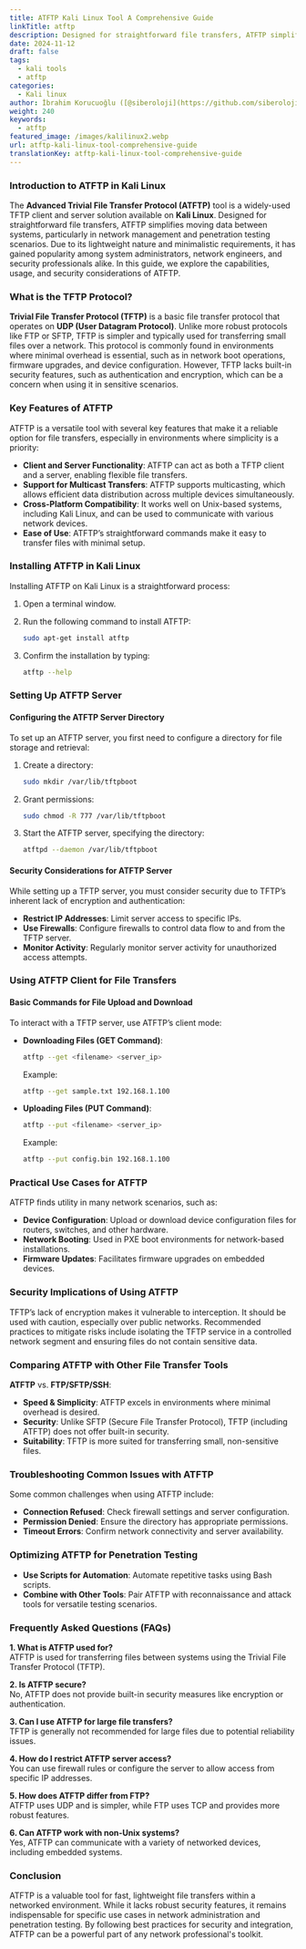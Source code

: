 ```yaml
---
title: ATFTP Kali Linux Tool A Comprehensive Guide
linkTitle: atftp
description: Designed for straightforward file transfers, ATFTP simplifies moving data between systems, particularly in network management and penetration testing scenarios.
date: 2024-11-12
draft: false
tags:
  - kali tools
  - atftp
categories:
  - Kali linux
author: İbrahim Korucuoğlu ([@siberoloji](https://github.com/siberoloji))
weight: 240
keywords:
  - atftp
featured_image: /images/kalilinux2.webp
url: atftp-kali-linux-tool-comprehensive-guide
translationKey: atftp-kali-linux-tool-comprehensive-guide
---
```


### **Introduction to ATFTP in Kali Linux**

The **Advanced Trivial File Transfer Protocol (ATFTP)** tool is a widely-used TFTP client and server solution available on **Kali Linux**. Designed for straightforward file transfers, ATFTP simplifies moving data between systems, particularly in network management and penetration testing scenarios. Due to its lightweight nature and minimalistic requirements, it has gained popularity among system administrators, network engineers, and security professionals alike. In this guide, we explore the capabilities, usage, and security considerations of ATFTP.

### **What is the TFTP Protocol?**

**Trivial File Transfer Protocol (TFTP)** is a basic file transfer protocol that operates on **UDP (User Datagram Protocol)**. Unlike more robust protocols like FTP or SFTP, TFTP is simpler and typically used for transferring small files over a network. This protocol is commonly found in environments where minimal overhead is essential, such as in network boot operations, firmware upgrades, and device configuration. However, TFTP lacks built-in security features, such as authentication and encryption, which can be a concern when using it in sensitive scenarios.

### **Key Features of ATFTP**

ATFTP is a versatile tool with several key features that make it a reliable option for file transfers, especially in environments where simplicity is a priority:

- **Client and Server Functionality**: ATFTP can act as both a TFTP client and a server, enabling flexible file transfers.
- **Support for Multicast Transfers**: ATFTP supports multicasting, which allows efficient data distribution across multiple devices simultaneously.
- **Cross-Platform Compatibility**: It works well on Unix-based systems, including Kali Linux, and can be used to communicate with various network devices.
- **Ease of Use**: ATFTP’s straightforward commands make it easy to transfer files with minimal setup.

### **Installing ATFTP in Kali Linux**

Installing ATFTP on Kali Linux is a straightforward process:

1. Open a terminal window.
2. Run the following command to install ATFTP:

   ```bash
   sudo apt-get install atftp
   ```

3. Confirm the installation by typing:

   ```bash
   atftp --help
   ```

### **Setting Up ATFTP Server**

#### **Configuring the ATFTP Server Directory**

To set up an ATFTP server, you first need to configure a directory for file storage and retrieval:

1. Create a directory:

   ```bash
   sudo mkdir /var/lib/tftpboot
   ```

2. Grant permissions:

   ```bash
   sudo chmod -R 777 /var/lib/tftpboot
   ```

3. Start the ATFTP server, specifying the directory:

   ```bash
   atftpd --daemon /var/lib/tftpboot
   ```

#### **Security Considerations for ATFTP Server**

While setting up a TFTP server, you must consider security due to TFTP’s inherent lack of encryption and authentication:

- **Restrict IP Addresses**: Limit server access to specific IPs.
- **Use Firewalls**: Configure firewalls to control data flow to and from the TFTP server.
- **Monitor Activity**: Regularly monitor server activity for unauthorized access attempts.

### **Using ATFTP Client for File Transfers**

#### **Basic Commands for File Upload and Download**

To interact with a TFTP server, use ATFTP’s client mode:

- **Downloading Files (GET Command)**:

  ```bash
  atftp --get <filename> <server_ip>
  ```

  Example:

  ```bash
  atftp --get sample.txt 192.168.1.100
  ```

- **Uploading Files (PUT Command)**:

  ```bash
  atftp --put <filename> <server_ip>
  ```

  Example:

  ```bash
  atftp --put config.bin 192.168.1.100
  ```

### **Practical Use Cases for ATFTP**

ATFTP finds utility in many network scenarios, such as:

- **Device Configuration**: Upload or download device configuration files for routers, switches, and other hardware.
- **Network Booting**: Used in PXE boot environments for network-based installations.
- **Firmware Updates**: Facilitates firmware upgrades on embedded devices.

### **Security Implications of Using ATFTP**

TFTP’s lack of encryption makes it vulnerable to interception. It should be used with caution, especially over public networks. Recommended practices to mitigate risks include isolating the TFTP service in a controlled network segment and ensuring files do not contain sensitive data.

### **Comparing ATFTP with Other File Transfer Tools**

**ATFTP** vs. **FTP/SFTP/SSH**:

- **Speed & Simplicity**: ATFTP excels in environments where minimal overhead is desired.
- **Security**: Unlike SFTP (Secure File Transfer Protocol), TFTP (including ATFTP) does not offer built-in security.
- **Suitability**: TFTP is more suited for transferring small, non-sensitive files.

### **Troubleshooting Common Issues with ATFTP**

Some common challenges when using ATFTP include:

- **Connection Refused**: Check firewall settings and server configuration.
- **Permission Denied**: Ensure the directory has appropriate permissions.
- **Timeout Errors**: Confirm network connectivity and server availability.

### **Optimizing ATFTP for Penetration Testing**

- **Use Scripts for Automation**: Automate repetitive tasks using Bash scripts.
- **Combine with Other Tools**: Pair ATFTP with reconnaissance and attack tools for versatile testing scenarios.

### **Frequently Asked Questions (FAQs)**

**1. What is ATFTP used for?**  
ATFTP is used for transferring files between systems using the Trivial File Transfer Protocol (TFTP).

**2. Is ATFTP secure?**  
No, ATFTP does not provide built-in security measures like encryption or authentication.

**3. Can I use ATFTP for large file transfers?**  
TFTP is generally not recommended for large files due to potential reliability issues.

**4. How do I restrict ATFTP server access?**  
You can use firewall rules or configure the server to allow access from specific IP addresses.

**5. How does ATFTP differ from FTP?**  
ATFTP uses UDP and is simpler, while FTP uses TCP and provides more robust features.

**6. Can ATFTP work with non-Unix systems?**  
Yes, ATFTP can communicate with a variety of networked devices, including embedded systems.

### **Conclusion**

ATFTP is a valuable tool for fast, lightweight file transfers within a networked environment. While it lacks robust security features, it remains indispensable for specific use cases in network administration and penetration testing. By following best practices for security and integration, ATFTP can be a powerful part of any network professional's toolkit.
